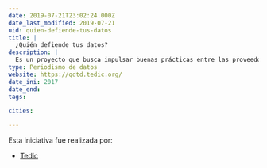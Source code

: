 ```yaml
---
date: 2019-07-21T23:02:24.000Z
date_last_modified: 2019-07-21
uid: quien-defiende-tus-datos
title: |
  ¿Quién defiende tus datos?
description: |
  Es un proyecto que busca impulsar buenas prácticas entre las proveedoras de Internet para que protejan los derechos humanos y ofrezcan información clara sobre el uso de los datos de las personas que contratan sus servicios de Internet.
type: Periodismo de datos
website: https://qdtd.tedic.org/
date_ini: 2017
date_end: 
tags:

cities: 

---
```


Esta iniciativa fue realizada por:

- [Tedic](/organizaciones/tedic)
